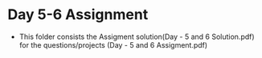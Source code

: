 # Day 5-6 Assignment

- This folder consists the Assigment solution(Day - 5 and 6 Solution.pdf) for the questions/projects (Day - 5 and 6 Assigment.pdf)
